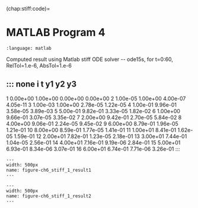 (chap:stiff:code)=
# MATLAB Program 4

```{literalinclude} /codes/ch7_stiff_1.m
:language: matlab
```


Computed result using Matlab stiff ODE solver -- ode15s, for t=0:60,
RelTol=1.e-6, AbsTol=1.e-6

::: none
 i      t         y1         y2         y3 
------------------------------------------------
 1   0.00e+00   1.00e+00   0.00e+00   0.00e+00
 2   1.00e-05   1.00e+00   4.00e-07   4.05e-11
 3   1.00e-03   1.00e+00   2.78e-05   1.22e-05
 4   1.00e-01   9.96e-01   3.58e-05   3.89e-03
 5   5.00e-01   9.82e-01   3.33e-05   1.82e-02
 6   1.00e+00   9.66e-01   3.07e-05   3.35e-02
 7   2.00e+00   9.42e-01   2.70e-05   5.84e-02
 8   4.00e+00   9.06e-01   2.24e-05   9.45e-02
 9   6.00e+00   8.79e-01   1.96e-05   1.21e-01
10   8.00e+00   8.59e-01   1.77e-05   1.41e-01
11   1.00e+01   8.41e-01   1.62e-05   1.59e-01
12   2.00e+01   7.82e-01   1.23e-05   2.18e-01
13   3.00e+01   7.44e-01   1.04e-05   2.56e-01
14   4.00e+01   7.16e-01   9.19e-06   2.84e-01
15   5.00e+01   6.93e-01   8.34e-06   3.07e-01
16   6.00e+01   6.74e-01   7.71e-06   3.26e-01
:::


```{figure} /images/07/ch6_stiff_1_result1.svg
---
width: 500px
name: figure-ch6_stiff_1_result1
---
```

```{figure} /images/07/ch6_stiff_1_result2.svg
---
width: 500px
name: figure-ch6_stiff_1_result2
---
```